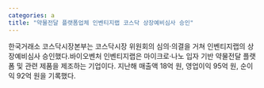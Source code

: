 ```yaml
---
categories: a
title: "약물전달 플랫폼업체 인벤티지랩 코스닥 상장예비심사 승인"
---
```

한국거래소 코스닥시장본부는 코스닥시장 위원회의 심의·의결을 거쳐 인벤티지랩의 상장예비심사 승인했다.바이오벤처 인벤티지랩은 마이크로·나노 입자 기반 약물전달 플랫폼 및 관련 제품을 제조하는 기업이다. 지난해 매출액 18억 원, 영업이익 95억 원, 순이익 92억 원을 기록했다.